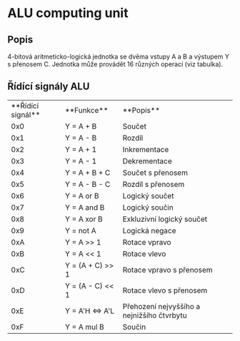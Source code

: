 # ALU computing unit

## Popis

4-bitová aritmeticko-logická jednotka se dvěma vstupy A a B a výstupem Y s přenosem C. Jednotka může provádět 16 různých operací (viz tabulka).

## Řídící signály ALU

<table>
<tr><td>**Řídící signál**</td><td>**Funkce**</td><td>**Popis**</td></tr>
<tr><td> 0x0 </td><td> Y = A + B </td><td> Součet </td></tr>
<tr><td> 0x1 </td><td> Y = A - B </td><td> Rozdíl </td></tr>
<tr><td> 0x2 </td><td> Y = A + 1 </td><td> Inkrementace </td></tr>
<tr><td> 0x3 </td><td> Y = A - 1 </td><td> Dekrementace </td></tr>
<tr><td> 0x4 </td><td> Y = A + B + C </td><td> Součet s přenosem </td></tr>
<tr><td> 0x5 </td><td> Y = A - B - C </td><td> Rozdíl s přenosem </td></tr>
<tr><td> 0x6 </td><td> Y = A or B </td><td> Logický součet </td></tr>
<tr><td> 0x7 </td><td> Y = A and B </td><td> Logický součin </td></tr>
<tr><td> 0x8 </td><td> Y = A xor B </td><td> Exkluzivní logický součet </td></tr>
<tr><td> 0x9 </td><td> Y = not A </td><td> Logická negace </td></tr>
<tr><td> 0xA </td><td> Y = A &gt;&gt; 1 </td><td> Rotace vpravo </td></tr>
<tr><td> 0xB </td><td> Y = A &lt;&lt; 1 </td><td> Rotace vlevo </td></tr>
<tr><td> 0xC </td><td> Y = (A + C) &gt;&gt; 1 </td><td> Rotace vpravo s přenosem </td></tr>
<tr><td> 0xD </td><td> Y = (A - C) &lt;&lt; 1 </td><td> Rotace vlevo s přenosem </td></tr>
<tr><td> 0xE </td><td> Y = A'H &lt;=&gt; A'L  </td><td> Přehození nejvyššího a nejnižšího čtvrbytu </td></tr>
<tr><td> 0xF </td><td> Y = A mul B </td><td> Součin </td></tr>
</table>

